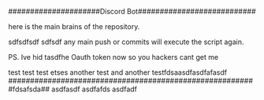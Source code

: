 #####################Discord Bot###########################

here is the main brains of the repository.

sdfsdfsdf
sdfsdf
any main push or commits will execute the script again.

PS. Ive hid tasdfhe Oauth token now so you hackers cant get me

test test test etses another test and another testfdsaasdfasdfafasdf
#########################################################fdsafsda##
asdfasdf
asdfafds
asdfadf
